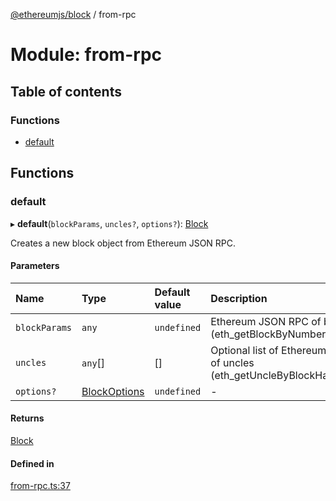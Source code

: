 [@ethereumjs/block](../README.md) / from-rpc

# Module: from-rpc

## Table of contents

### Functions

- [default](from_rpc.md#default)

## Functions

### default

▸ **default**(`blockParams`, `uncles?`, `options?`): [Block](../classes/block.block-1.md)

Creates a new block object from Ethereum JSON RPC.

#### Parameters

| Name | Type | Default value | Description |
| :------ | :------ | :------ | :------ |
| `blockParams` | `any` | `undefined` | Ethereum JSON RPC of block (eth_getBlockByNumber) |
| `uncles` | `any`[] | [] | Optional list of Ethereum JSON RPC of uncles (eth_getUncleByBlockHashAndIndex) |
| `options?` | [BlockOptions](../interfaces/types.blockoptions.md) | `undefined` | - |

#### Returns

[Block](../classes/block.block-1.md)

#### Defined in

[from-rpc.ts:37](https://github.com/ethereumjs/ethereumjs-monorepo/blob/master/packages/block/src/from-rpc.ts#L37)
